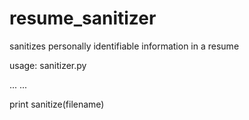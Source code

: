 # resume_sanitizer

sanitizes personally identifiable information in a resume

usage: sanitizer.py

...
...

print sanitize(filename)
